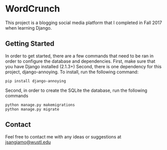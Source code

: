 # WordCrunch

This project is a blogging social media platform that I completed in Fall 2017 when learning Django.

## Getting Started

In order to get started, there are a few commands that need to be ran in order to configure the database and dependencies.
First, make sure that you have Django installed (2.1.3+)
Second, there is one dependency for this project, django-annoying. To install, run the following command:
~~~
pip install django-annoying
 ~~~
Second, in order to create the SQLite the database, run the following commands
~~~
python manage.py makemigrations
python manage.py migrate
~~~
## Contact
Feel free to contact me with any ideas or suggestions at jsangiamo@wustl.edu
